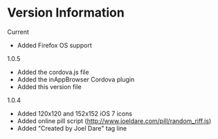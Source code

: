 # Version Information

Current

  - Added Firefox OS support

1.0.5

  - Added the cordova.js file
  - Added the inAppBrowser Cordova plugin
  - Added this version file

1.0.4

  - Added 120x120 and 152x152 iOS 7 icons
  - Added online pill script (http://www.joeldare.com/pill/random_riff.js)
  - Added "Created by Joel Dare" tag line